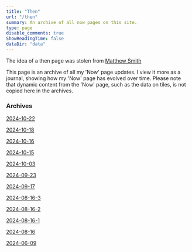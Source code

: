 ```yaml
---
title: "Then"
url: "/then"
summary: An archive of all now pages on this site.
type: page
disable_comments: true
ShowReadingTime: false
dataDir: "data"
---
```


The idea of a then page was stolen from [Matthew Smith](https://matthewsmith.website/then)

This page is an archive of all my 'Now' page updates. I view it more as a journal, showing how my 'Now' page has evolved over time. Please note that dynamic content from the 'Now' page, such as the data on tiles, is not copied here in the archives.

### Archives
[2024-10-22](/now-2024-10-22)

[2024-10-18](/now-2024-10-18)

[2024-10-16](/now-2024-10-16)

[2024-10-15](/now-2024-10-15)

[2024-10-03](/now-2024-10-03)

[2024-09-23](/now-2024-09-23)

[2024-09-17](/now-2024-09-17)

[2024-08-16-3](/now-2024-08-16-3)

[2024-08-16-2](/now-2024-08-16-2)

[2024-08-16-1](/now-2024-08-16-1)


[2024-08-16](/now-2024-08-16)

[2024-06-09](/now-2024-06-09)



